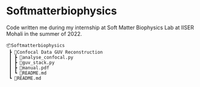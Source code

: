 # Softmatterbiophysics
Code  written me during my internship at Soft Matter Biophysics Lab at IISER Mohali in the summer of 2022. 
```
📦Softmatterbiophysics
 ┣ 📂Confocal Data GUV Reconstruction
 ┃ ┣ 📜analyse_confocal.py
 ┃ ┣ 📜guv_stack.py
 ┃ ┣ 📜manual.pdf
 ┃ ┗ 📜README.md
 ┗ 📜README.md
```
